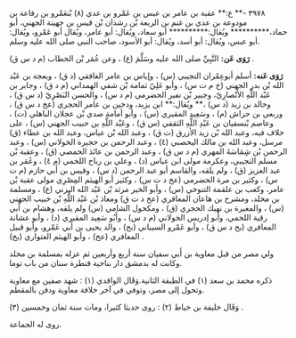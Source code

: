 ٣٩٧٨ -** ع:** عقبة بن عامر بن عبس بن عَمْرو بن عدي (٨) بْنعَمْرو بن رفاعة بن مودوعة بن عدي بن غنم بن الربعة بْن رشدان بْن قيس بن جهينة الجهني، أبو حماد،********** ويُقال:********** أبو سعاد، ويُقال: أبو عامر، ويُقال أبو عَمْرو، ويُقال: أبو عبس، ويُقال: أبو أسد، ويُقال: أبو الأسود، صاحب النبي صلى الله عليه وسلم.

**رَوَى عَن:** النَّبِيِّ صلى الله عليه وسَلَّمَ (ع) ، وعن عُمَر بْن الخطاب (م د س ق) .

**رَوَى عَنه:** أسلم أبوعِمْران التجيبي (س) ، وإياس بن عامر الغافقي (د ق) ، وبعجة بن عَبْد الله بْن بدر الجهني (خ م ت س) ، وأبو عَلِيّ ثمامة بْن شفي الهمداني (م د ق) ، وجابر بن عَبْد اللَّهِ الأَنْصارِيّ، وجبير بْن نفير الحضرمي (م د س) ، والحسن البَصْرِيّ (د س ق) ، وخالد بن زيد (د س) ،** ويُقال:** ابن يزيد، ودخين بن عامر الحجري (عخ د س ق) ، وربعي بن حراش (م) ، وسَعِيد المقبري (س) ، وأبو أمامة صدي بْن عجلان الباهلي (ت) ، وعاصم بْنسفيان بن عَبْدِ اللَّهِ الثقفي (س ق) ، وعَبْد اللَّهِ بن حبيب الجهني (س) ، على خلاف فيه، وعبد الله بْن زيد الأزرق (ت ق) ، وعبد الله بْن عباس، وعبد الله بن عطاء (ق) مرسل، وعبد الله بن مالك اليحصبي (٤) ، وعبد الرحمن بن حجيرة الخولاني (س) ، وعبد الرحمن بْن شِِمَاسَةَ المهري (م د س ق) ، وعبد الرحمن بن عائذ الحمصي (ق) ، وعقبة بْن مسلم التجيبي، وعكرمة مولى ابن عباس (د) ، وعلي بن رباح اللخمي (م ٤) ، وعُمَر بن عبد العزيز (ق) ، ولم يلقه، والقاسم أبو عبد الرحمن (د س) ، وقيس بن أَبي حازم (م ت س) ، وكثير بن مرة الحضرمي (عخ د ت س) ، وكثير أبو الهيثم المِصْرِي مولى عقبة بْن عامر، وكعب بن علقمة التنوخي (س) ، وأبو الخير مرثد بْن عَبْد الله اليزني (ع) ، ومسلمة بن مخلد، ومشرح بن هاعان المعافري (عخ د ت ق) ومعاذ بْن عَبْد اللَّهِ بْن خبيب الجهني (س) ، والمغيرة بن نهيك الحجري (ق) ، ومكحول الشامي (س) ولم يلقه، وهشام بن أَبي رقية اللخمي، وأبو إدريس الخولاني (م د س) ، وأَبُو سَعِيد المقبري (د) ، وأبو عشانة المعافري (بخ د س ق) ، وأبو عَمْرو السيباني (بخ) ، والد يحيى بن أَبي عَمْرو، وأبو قبيل المعافري (عخ) ، وأبو الهيثم العتواري (بخ) .

ولي مصر من قبل معاوية بن أَبي سفيان سنة أربع وأربعين ثم عزله بمسلمة بن مخلد وكانت له بدمشق دار بناحية قنطرة سنان من باب توما.

ذكره محمد بن سعد (١) في الطبقة الثانية.وَقَال الواقدي (١) : شهد صفين مع معاوية وتحول إلى مصر، وتوفي في آخر خلافة معاوية ودفن بالمقطم.

وَقَال خليفة بن خياط (٢) : روى حديثا كثيرا، ومات سنة ثمان وخمسين (٣) .

روى له الجماعة.